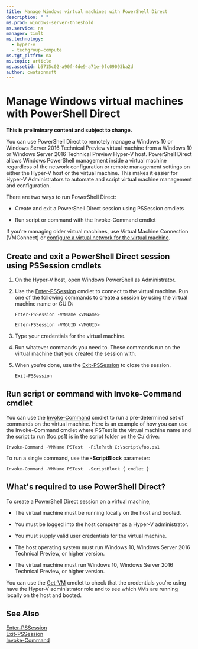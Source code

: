 ```yaml
---
title: Manage Windows virtual machines with PowerShell Direct
description: " "
ms.prod: windows-server-threshold
ms.service: na
manager: timlt
ms.technology: 
  - hyper-v
  - techgroup-compute
ms.tgt_pltfrm: na
ms.topic: article
ms.assetid: b5715c02-a90f-4de9-a71e-0fc09093ba2d
author: cwatsonmsft
---
```

# Manage Windows virtual machines with PowerShell Direct
**This is preliminary content and subject to change.**  
  
You can use PowerShell Direct to remotely manage a Windows 10 or Windows Server 2016 Technical Preview virtual machine from a  Windows 10 or Windows Server 2016 Technical Preview Hyper\-V host. PowerShell Direct allows Windows PowerShell management inside a virtual machine regardless of the network configuration or remote management settings on either the Hyper\-V host or the virtual machine. This makes it easier for Hyper\-V Administrators to automate and script virtual machine management and configuration.  
  
There are two ways to run PowerShell Direct:  
  
-   Create and exit a PowerShell Direct session using PSSession cmdlets  
  
-   Run script or command with the Invoke\-Command cmdlet  
  
If you're managing older virtual machines, use Virtual Machine Connection \(VMConnect\) or [configure a virtual network for the virtual machine](http://technet.microsoft.com/library/cc816585.aspx).  
  
## Create and exit a PowerShell Direct session using PSSession cmdlets  
  
1.  On the Hyper\-V host, open Windows PowerShell as Administrator.  
  
2.  Use the [Enter-PSSession](https://technet.microsoft.com/library/hh849707.aspx) cmdlet to connect to the virtual machine. Run one of the following commands to create a session by using the virtual machine name or GUID:  
  
    ```  
    Enter-PSSession -VMName <VMName>  
    ```  
  
    ```  
    Enter-PSSession -VMGUID <VMGUID>  
    ```  
  
3. Type your credentials for the virtual machine.   
4. Run whatever commands you need to. These commands run on the virtual machine that you created the session with.  
  
5.  When you're done, use the [Exit-PSSession](https://technet.microsoft.com/library/hh849743.aspx) to close the session.   
  
    ```  
    Exit-PSSession  
    ```  
  
## Run script or command with Invoke\-Command cmdlet  
You can use the [Invoke-Command](http://technet.microsoft.com/library/hh849719.aspx) cmdlet to run a pre\-determined set of commands on the virtual machine. Here is an example of how you can use the Invoke\-Command cmdlet where PSTest is the virtual machine name and the script to run \(foo.ps1\) is in the script folder on the C:\/ drive:  
  
```  
Invoke-Command -VMName PSTest  -FilePath C:\script\foo.ps1  
```  
  
To run a single command, use the **\-ScriptBlock** parameter:  
  
```  
Invoke-Command -VMName PSTest  -ScriptBlock { cmdlet }  
```  
  
## What's required to use PowerShell Direct?  
To create a PowerShell Direct session on a virtual machine,  
  
-   The virtual machine must be running locally on the host and booted.  
  
-   You must be logged into the host computer as a Hyper\-V administrator.  
  
-   You must supply valid user credentials for the virtual machine.  
  
-   The host operating system must run Windows 10, Windows Server 2016 Technical Preview, or higher version.  
  
-   The virtual machine must run Windows 10, Windows Server 2016 Technical Preview, or higher version.  
  
You can use the [Get-VM](http://technet.microsoft.com/library/hh848479.aspx) cmdlet to check that the credentials you're using have the Hyper\-V administrator role and to see which VMs are running locally on the host and booted.  
  
## See Also  
[Enter-PSSession](http://technet.microsoft.com/library/hh849707.aspx)  
[Exit-PSSession](http://technet.microsoft.com/library/hh849743.aspx)  
[Invoke-Command](http://technet.microsoft.com/library/hh849719.aspx)  
  

